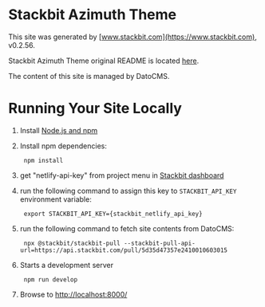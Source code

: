 # Stackbit Azimuth Theme

This site was generated by [www.stackbit.com](https://www.stackbit.com), v0.2.56.

Stackbit Azimuth Theme original README is located [here](./README.theme.md).

The content of this site is managed by DatoCMS.

# Running Your Site Locally

1. Install [Node.js and npm](https://nodejs.org/en/)

1. Install npm dependencies:

        npm install

1. get "netlify-api-key" from project menu in [Stackbit dashboard](https://app.stackbit.com/dashboard)

1. run the following command to assign this key to `STACKBIT_API_KEY` environment variable:

        export STACKBIT_API_KEY={stackbit_netlify_api_key}

1. run the following command to fetch site contents from DatoCMS:

        npx @stackbit/stackbit-pull --stackbit-pull-api-url=https://api.stackbit.com/pull/5d35d47357e2410010603015

1. Starts a development server

        npm run develop

1. Browse to [http://localhost:8000/](http://localhost:8000/)

